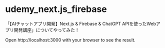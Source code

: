 # udemy_next.js_firebase
 「【AIチャットアプリ開発】Next.js &amp; Firebase &amp; ChatGPT APIを使ったWebアプリ開発講座」についてやってみた！


Open http://localhost:3000 with your browser to see the result.

